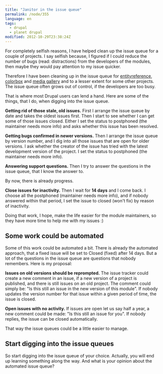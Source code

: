 ```yaml
---
title: "Janitor in the issue queue"
permalink: /node/355
language: en
tags:
  - drupal
  - planet drupal
modified: 2012-10-29T23:38:24Z
---
```


For completely selfish reasons, I have helped clean up the issue queue for a couple of projects. I say selfish because, I figured if I could reduce the number of bugs (read: distractions) from the developers of the modules, then maybe they would pay attention to my issue quicker.

Therefore I have been cleaning up in the issue queue for [entityreference](http://drupal.org/project/issues/entityreference?categories=All), [colorbox](http://drupal.org/project/issues/colorbox?categories=All) and [media gallery](http://drupal.org/project/issues/media_gallery?categories=All) and to a lesser extent for some other projects. The issue queue often grows out of control, if the developers are too busy.

That is where most Drupal users can lend a hand. Here are some of the things, that I do, when digging into the issue queue.

**Getting rid of those stale, old issues.** First I arrange the issue queue by date and takes the oldest issues first. Then I start to see whether I can get some of those issues closed. Either I set the status to postphoned (the maintainer needs more info) and asks whether this issue has been resolved.

**Getting bugs confirmed in newer versions.** Then I arrange the issue queue by version number, and I dig into all those issues that are open for older versions. I ask whether the creator of the issue has tried with the latest development version of the project. I set the status to postphoned (the maintainer needs more info).

**Answering support questions.** Then I try to answer the questions in the issue queue, that I know the answer to.

By now, there is already progress.

**Close issues for inactivity.** Then I wait for **14 days** and I come back. I choose all the postphoned (maintainer needs more info), and if nobody answered within that period, I set the issue to closed (won't fix) by reason of inactivity.

Doing that work, I hope, make the life easier for the module maintainers, so they have more time to help me with my issues :)

Some work could be automated
----------------------------

Some of this work could be automated a bit. There is already the automated approach, that a fixed issue will be set to Closed (fixed) after 14 days. But a lot of the questions in the issue queue are questions that nobody remembers. Here is my proposal:

**Issues on old versions should be reprompted.** The issue tracker could create a new comment in an issue, if a new version of a project is published, and there is still issues on an old project. The comment could simply be: "Is this still an issue in the new version of this module". If nobody updates the version number for that issue within a given period of time, the issue is closed.

**Open issues with no activity.** If issues are open let us say half a year, a new comment could be made: "Is this still an issue for you". If nobody replies, the issue can be closed automatically.

That way the issue queues could be a little easier to manage.

Start digging into the issue queues
-----------------------------------

So start digging into the issue queue of your choice. Actually, you will end up learning something along the way. And what is your opinion about the automated issue queue?
